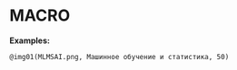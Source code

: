 <!--

@img:     <img src="lec@0/imgs/@1" alt="@2" class="imgCentered" style="width: @3%;" />
@img01:   @img(01,@0,@1,@2)
@img02:   @img(02,@0,@1,@2)
@img03:   @img(03,@0,@1,@2)
@img04:   @img(04,@0,@1,@2)
@img05:   @img(05,@0,@1,@2)


-->

# MACRO

**Examples:**

```
@img01(MLMSAI.png, Машинное обучение и статистика, 50)
```